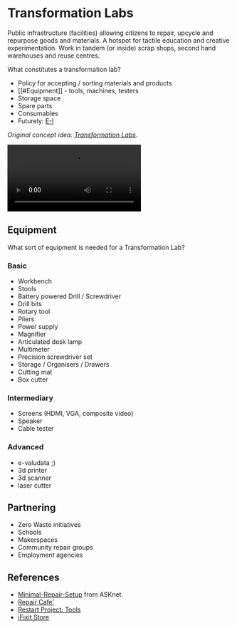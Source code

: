 # Transformation Labs

Public infrastructure (facilities) allowing citizens to repair, upcycle and repurpose goods and materials. A hotspot for tactile education and creative experimentation. Work in tandem (or inside) scrap shops, second hand warehouses and reuse centres.

What constitutes a transformation lab?

- Policy for accepting / sorting materials and products
- [[#Equipment]] - tools, machines, testers
- Storage space
- Spare parts
- Consumables
- Futurely: [E-I](../e-i/README.md)

*Original concept idea: [Transformation Labs](https://is.efeefe.me/concepts/transformation-lab).*

![Transformation Labs - short video description](prototype_transformation-labs.webm)

## Equipment

What sort of equipment is needed for a Transformation Lab?

### Basic

 - Workbench
 - Stools
 - Battery powered Drill / Screwdriver
 - Drill bits
 - Rotary tool
 - Pliers
 - Power supply
 - Magnifier
 - Articulated desk lamp
 - Multimeter
 - Precision screwdriver set
 - Storage / Organisers / Drawers
 - Cutting mat
 - Box cutter

### Intermediary

 - Screens (HDMI, VGA, composite video)
 - Speaker
 - Cable tester

### Advanced

 - e-valudata ;)
 - 3d printer
 - 3d scanner
 - laser cutter

## Partnering

- Zero Waste initiatives
- Schools
- Makerspaces
- Community repair groups
- Employment agencies

 ## References

 - [Minimal-Repair-Setup](https://github.com/ASKnet-Open-Training/Minimal-Repair-Setup) from ASKnet.
 - [Repair Cafe'](https://wikifab.org/wiki/Repair_Cafe%27)
 - [Restart Project: Tools](https://wiki.restarters.net/Tools)
 - [iFixit Store](https://pt.ifixit.com/Store/)
